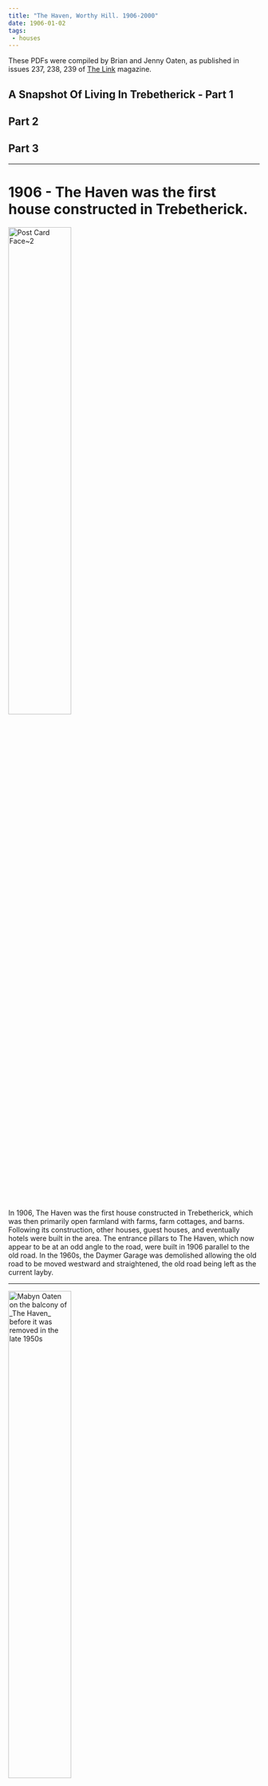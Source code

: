 ```yaml
---
title: "The Haven, Worthy Hill. 1906-2000"
date: 1906-01-02
tags: 
 - houses
---
```


These PDFs were compiled by Brian and Jenny Oaten, as published in issues 237, 238, 239 of [The Link](http://www.stminverlink.org) magazine.

## A Snapshot Of Living In Trebetherick - Part 1
<object data="/The Haven 1.pdf" width="100%" height="500px"></object>

## Part 2
<object data="/The Haven 2.pdf" width="100%" height="500px"></object>

## Part 3
<object data="/The Haven 3.pdf" width="100%" height="500px"></object>

---
# 1906 - The Haven was the first house constructed in Trebetherick.

<img width="50%" src="https://github.com/user-attachments/assets/297e7e48-a081-4aa9-a008-1758e1227221" alt="Post Card Face~2">

In 1906, The Haven was the first house constructed in Trebetherick, which was then primarily open farmland with farms, farm cottages, and barns. Following its construction, other houses, guest houses, and eventually hotels were built in the area. The entrance pillars to The Haven, which now appear to be at an odd angle to the road, were built in 1906 parallel to the old road. In the 1960s, the Daymer Garage was demolished allowing the old road to be moved westward and straightened, the old road being left as the current layby.



---

<img width="50%" alt="Mabyn Oaten on the balcony of _The Haven_ before it was removed in the late 1950s" 
 src="https://github.com/user-attachments/assets/c9e57040-952b-4e44-8890-0ce933f7d44a" />
 
Mabyn Oaten on the balcony of The Haven before the bay windows were converted into a mahogany sunroom in the late 1950s

---

<img width="50%" alt="The Haven, Trebetherick, as it was when first bought by Lewis and Mabyn Oaten in the mid 1950s with first floor west-facing balcony" 
 src="https://github.com/user-attachments/assets/bdd8520d-f5bf-43c5-8c24-b809ac7f5f8a" />
 

The Haven, Trebetherick, as it was when first bought by Lewis and Mabyn Oaten in the mid 1950s with first floor west-facing balcony

---

<img width="50%" src="https://github.com/user-attachments/assets/5ec3f16a-e12d-414e-9893-6f1118684160" alt="1965 74">

---

# Sand Cart and Pony Pulling Up Daymer Lane

<img width="50%" alt="Screenshot_20240503-181033" src="https://github.com/user-attachments/assets/79072e57-3a65-4610-9354-0ad7dcb680d1" />

1920-40s - Sand Carter With Pony Nearing Lower Farm and the PO at The Top Of Daymer Lane

---

<img width="50%" src="https://github.com/user-attachments/assets/915a502c-3706-46f4-b827-b4815d09a886" alt="Collage of duck pond 1925 and today 2021">

# 1925 TREBETHERICK DUCK POND

Collage of duck pond 1925 and today 2021


Just above the Daymer Bay Garage was one of the village duck ponds ​which served as a watering spot for working horses, was drained in the 1930s after mains water was installed, making way for the ​new and larger Trebetherick telephone exchange. On the right is the gate into Ham Field, so called as it was the triangular shape of a ham.

---

# BEFORE THE ROAD WAS WIDENED IN 1960s

<img width="50%" src="https://github.com/user-attachments/assets/2a54caa4-7bf5-4a3e-a288-5316b0055b45" alt="Looking uphill, at The Haven entrance on the right, Old Farm is the house you can just about see in the centre">

Looking uphill, at The Haven entrance on the right, Old Farm is the house roof you can just about see in the centre, with the old Daymer Garage building to the left, demolished for the road straightening and widening improvements in late 1960s.


# DAYMER BAY GARAGE and WORKSHOPS

The Daymer Bay Garage, was located at the junction of Worthy Hill and Daymer Lane, was operated by Norman Cleave, a motor car enthusiast and the father of Leadville Cleave and grandfather of Jon Cleave, from Port Isaac. The garage included workshops, garages, and a petrol pump. Norman also managed the Clock Garage at Rock.
Below the garage on Daymer Lane, Worthy House ​was built ​and served as both a Post Office and a telephone exchange, playing a central role in the village's communication. 

---
<img width="50%" src="https://github.com/user-attachments/assets/ae91209b-76fc-42dd-a774-cfd82602f07d" alt="View of the junction between Daymer Lane and Worthy Hill  The gable end of the set of 4 garages~2">

 View of the junction between Daymer Lane and Worthy Hill  The gable end of the set of 4 garages

---

<img width="50%" src="https://github.com/user-attachments/assets/85596d60-78d2-440e-85d2-51c5eaf3f03f" alt="This was looking up, at the top of Worthy Hill, Daymer Bay Garage, might have been built before WW2 but it was derelict in 1956">

This was looking up, at the top of Worthy Hill, Daymer Bay Garage, might have been built before WW2 but it was derelict in 1956

---
<img width="50%" src="https://github.com/user-attachments/assets/0f568466-1dd9-4bbe-ab3f-907b0e57da04" alt="At the top of Worthy hill looking downhill, Daymer Bay Garage is on the right and The Haven entrance is on the left">

---

At the top of Worthy hill, looking down, Daymer Bay Garage is on the right and The Haven entrance is on the left

---

<img width="50%" src="https://github.com/user-attachments/assets/c35f6a9b-6d2d-4615-baa5-ccd47a77670a" alt="Almost at the top of Worthy Hill, The Haven entrance is on the left">

Almost at the top of Worthy Hill, The Haven entrance is on the left

---
<img width="50%" src="https://github.com/user-attachments/assets/b9a3f2b7-c1fd-4660-a68c-66fe02124037" alt="Looking up Daymer Lane almost at the top, this was a set 4 garages~3">

Looking up Daymer Lane almost at the top, this was a set 4 garages with the post office on the right

The Haven itself was rendered ​on the outside using sand and shingle containing small shells, which were brought up from the beach by pony and cart. ​With one of these loads, the Trebetherick Point defense cannon was brought up for safe​keeping. It was mounted in the front garden until 1999, when Naval historian ​Tim Parr, who was researching Henrician Cannons, visited. He was instrumental in arranging for its preservation and subsequent display at Prideaux Place, where its sister cannon from the Padstow side is also located.

---

# 1970s BILL TUCKER'S COACH TRIPS

Bill Tucker from Trewornan Farm, was a horse and coaching enthusiast and he used to conduct pleasure trips that passed by The Haven, sounding a long, shining copper coaching horn at corners and other suitable points along the route.
---

<img width="50%" src="https://github.com/user-attachments/assets/ca8c0d6e-2550-4895-a241-d9de0e116dbc" alt="Coach and Four">

---

<img width="50%" src="https://github.com/user-attachments/assets/d1452cf4-fd0d-43a2-baca-5effc3f88c5a" alt="Bill Tucker's Coach and Four">

---

<img width="50%" src="https://github.com/user-attachments/assets/51c3f48f-e78f-4e33-989a-7eff73e18302" alt="Coach and Four">

---

---


Higher Trebetherick - Looking North - Before Road Widening 1960s
---

---
<img width="50%" src="https://github.com/user-attachments/assets/bb8ddf97-094b-4c80-a85a-f9fe1f73add4" alt="The old coastguard houses on the right on th way to Polzeath through Trebetherick">

---

Higher Farm on Left - Shop on Right


<img width="50%" src="https://github.com/user-attachments/assets/ede0dce9-f982-4f10-8380-5c0a130ba51c" alt="At the top of Daymer Lane, at the junction with Worthy Hill, this view is looking along the road to Polzeath">
---

---
Looking North Up Worthy Hill- Floraldene On Right
---
<img width="50%" src="https://github.com/user-attachments/assets/b70465b0-5094-45a8-b46e-d5d450775973" alt="Looking up the middle section of Worthy Hill, Floraldene is on the right">
---

Looking Down Worthy Hill - Floraldene on Left.
---
Before the building of Tide Race, Breafield and public footpath. 
Note the council wintertime piles of sand to grit the hill


<img width="50%" src="https://github.com/user-attachments/assets/c547c8cb-c262-4591-b660-4b4933b7ee5a" alt="Opposite The Haven entrance, looking down Worthy Hill, in the mid 1960s only The Coppice had been built down to the cream house, Floradene">

---


---

<img width="50%" src="https://github.com/user-attachments/assets/d243d244-6590-4587-9c16-7323db070e06" alt="Screenshot_20250819-172308~2">
---
<img width="50%" src="https://github.com/user-attachments/assets/b034d5a3-e3be-4a63-8c48-bcd037898642" alt="Screenshot_20250819-172220~2">
---

---
<img width="50%" src="https://github.com/user-attachments/assets/7190dba4-63d0-45b9-8e05-d0ad53f83954" alt="PXL_20250828_080716208">
---
<img width="50%" src="https://github.com/user-attachments/assets/4981fe64-326c-40f6-8ca4-a503cb024e5e" alt="1972 Old Caravan belonging to Basil and Edna Male">
---
<img width="50%" alt="Screenshot_20220202-141059" src="https://github.com/user-attachments/assets/2de8ab64-f5b0-44ed-8630-349ed5df060b" />
---
<img width="50%" src="https://github.com/user-attachments/assets/d2e8f665-8a92-4e94-8764-2bbb224b0add" alt="Mabyn Oaten on the balcony of _The Haven_ before it was 
 removed in the late 1950s~2">
---

<img width="50%" src="https://github.com/user-attachments/assets/72ebcdb5-108f-4897-a2c8-b8e92e42140e" alt="Almost at the top of Worthy Hill, The Haven entrance is on the left~2">
---

---

THE TREBETHERICK CANNON - circa 16th centuary

This 3 pounder gun was mounted in the Trebetherick Battery at Greenaway, 20 feet above the High Water Mark, on the East side of the Camel Estuary, as part of the defences of Padstow. It is very badly corroded as it was exposed to salt spray in every gale in the prevailing South West wind for at least 200 years.​ It is thought that the guns on their wheeled carriage may have been kept in St Enodoc Church to be rolled out and up onto Greenaway when needed.

The gun was brought up from the Battery in the early 1900's, by a farmer Mr.​ Barton, with his last load of shingle from Greenaway beach​. The gun was set on a concrete plinth ​at the ​south west corner of The Haven in Trebetherick​ in 1906.

​Brian Oaten kindly arranged with Tim Parr naval historian, for the gun​s safekeeping to be displayed ​at Prideaux Place, where it has been conserved and has now been mounted on a ​1600 replica "bed and bracket" carriage​, for display.

While the degree of corrosion makes it difficult to be precise about its date, or its history, based on its proportions and the shape of its trunnions it is considered likely that it was cast in the 16th century, and is therefore another early cast iron gun.

This gun, with the three "Finbankers, which lay in Pentire Farm, formed the Trebetherick battery, which was a part of the defences of the "Safe Haven" which was established in Padstow, in 1780, to shelter British ships being pursued by American Privateers, as described in the panel on the War of American Independence.
---

<img width="50%" src="https://github.com/user-attachments/assets/69301249-5516-4800-bb27-d80897f754c3" alt="IMG_20160525_125707">
<img width="50%" src="https://github.com/user-attachments/assets/f8554ef2-3cc0-419d-a8b6-9ab725fb5881" alt="IMG_20160525_125626">
<img width="50%" src="https://github.com/user-attachments/assets/f336b093-e5e5-4bf9-be76-8dd8cd3eeb95" alt="Unknown woman with Lewis and Mabyn Oaten by the Trebetherick Point cannon at _The Haven_ in the mid 1950s~2">

Unknown lady with Lewis and Mabyn Oaten in the front garden of The Haven by the Trebetherick Point cannon in the mid 1950s


<img width="50%" src="https://github.com/user-attachments/assets/e640a161-4a0a-4df7-84f6-bed3278124ed" alt="20250820_135354-COLLAGE">
<img width="50%" src="https://github.com/user-attachments/assets/6c3ffaba-0fca-4a21-afbb-65e751792fa3" alt="IMG_20160525_124932~2">
<img width="50%" src="https://github.com/user-attachments/assets/fa2313e9-dd51-4b2c-9042-400b1eb56abd" alt="1965 77">

<img width="50%" src="https://github.com/user-attachments/assets/2b1b6089-3060-4458-8550-0b2f20d3cff1" alt="PXL_20250828_080716208~2">
<img width="50%" src="https://github.com/user-attachments/assets/e7fbd933-3a62-4740-9a3d-6ea71d9856ec" alt="IMG_20160525_125558">


